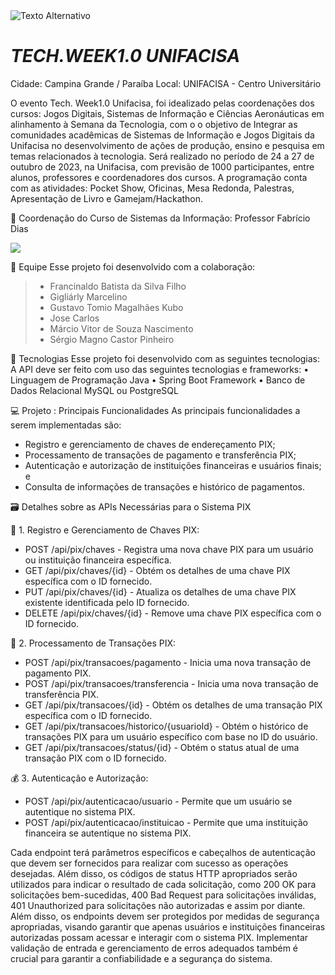<img src="https://images.even3.com.br/m7WTPFGA7q2Zl536dowm5sGPqIg=/1100x440/smart/even3.blob.core.windows.net/banner/WhatsAppImage2023-10-18at11.41.18.775d16c04c00409c9296.jpeg" alt="Texto Alternativo">

# _TECH.WEEK1.0 UNIFACISA_
Cidade: Campina Grande / Paraíba
Local: UNIFACISA - Centro Universitário


O evento Tech. Week1.0 Unifacisa, foi idealizado pelas coordenações dos cursos: Jogos Digitais, Sistemas de Informação e Ciências Aeronáuticas em alinhamento à Semana da Tecnologia, com o o objetivo de Integrar as comunidades acadêmicas de Sistemas de Informação e Jogos Digitais da Unifacisa no desenvolvimento de ações de produção, ensino e pesquisa em temas relacionados à tecnologia. Será realizado no período de 24 a 27 de outubro de 2023, na Unifacisa, com previsão de 1000 participantes, entre alunos, professores e coordenadores dos cursos. A programação conta com as atividades: Pocket Show, Oficinas, Mesa Redonda, Palestras, Apresentação de Livro e Gamejam/Hackathon.


🤵 Coordenação do Curso de Sistemas da Informação:
Professor Fabrício Dias

<img src="https://images.even3.com.br/yWEik4_yJlWJWYylKBI9n5f0XEQ=/150x150/smart/even3.blob.core.windows.net/geral/Fabrcio_Dias.JPG.cdf9998dc5274c73879a.jpg">


👷 Equipe Esse projeto foi desenvolvido com a colaboração:
>- Francinaldo Batista da Silva Filho 
>- Gigliárly Marcelino 
>- Gustavo Tomio Magalhães Kubo 
>- Jose Carlos 
>- Márcio Vitor de Souza Nascimento 
>- Sérgio Magno Castor Pinheiro 

🚀 Tecnologias Esse projeto foi desenvolvido com as seguintes tecnologias:
A API deve ser feito com uso das seguintes tecnologias e frameworks:
• Linguagem de Programação Java
• Spring Boot Framework
• Banco de Dados Relacional MySQL ou PostgreSQL


💻 Projeto : Principais Funcionalidades
As principais funcionalidades a serem implementadas são:
- Registro e gerenciamento de chaves de endereçamento PIX;
- Processamento de transações de pagamento e transferência PIX;
- Autenticação e autorização de instituições financeiras e usuários finais; e
- Consulta de informações de transações e histórico de pagamentos.

🗃️ Detalhes sobre as APIs Necessárias para o Sistema PIX


📑 1. Registro e Gerenciamento de Chaves PIX:
- POST /api/pix/chaves - Registra uma nova chave PIX para um usuário ou instituição financeira
específica.
- GET /api/pix/chaves/{id} - Obtém os detalhes de uma chave PIX específica com o ID fornecido.
- PUT /api/pix/chaves/{id} - Atualiza os detalhes de uma chave PIX existente identificada pelo ID
fornecido.
- DELETE /api/pix/chaves/{id} - Remove uma chave PIX específica com o ID fornecido.

📱 2. Processamento de Transações PIX:
- POST /api/pix/transacoes/pagamento - Inicia uma nova transação de pagamento PIX.
- POST /api/pix/transacoes/transferencia - Inicia uma nova transação de transferência PIX.
- GET /api/pix/transacoes/{id} - Obtém os detalhes de uma transação PIX específica com o ID fornecido.
- GET /api/pix/transacoes/historico/{usuarioId} - Obtém o histórico de transações PIX para um
usuário específico com base no ID do usuário.
- GET /api/pix/transacoes/status/{id} - Obtém o status atual de uma transação PIX com o ID
fornecido.

💰 3. Autenticação e Autorização:
- POST /api/pix/autenticacao/usuario - Permite que um usuário se autentique no sistema PIX.
- POST /api/pix/autenticacao/instituicao - Permite que uma instituição financeira se autentique
no sistema PIX.


Cada endpoint terá parâmetros específicos e cabeçalhos de autenticação que devem ser fornecidos para
realizar com sucesso as operações desejadas. Além disso, os códigos de status HTTP apropriados serão
utilizados para indicar o resultado de cada solicitação, como 200 OK para solicitações bem-sucedidas, 400
Bad Request para solicitações inválidas, 401 Unauthorized para solicitações não autorizadas e assim por
diante.
Além disso, os endpoints devem ser protegidos por medidas de segurança apropriadas, visando garantir
que apenas usuários e instituições financeiras autorizadas possam acessar e interagir com o sistema PIX.
Implementar validação de entrada e gerenciamento de erros adequados também é crucial para garantir
a confiabilidade e a segurança do sistema.
